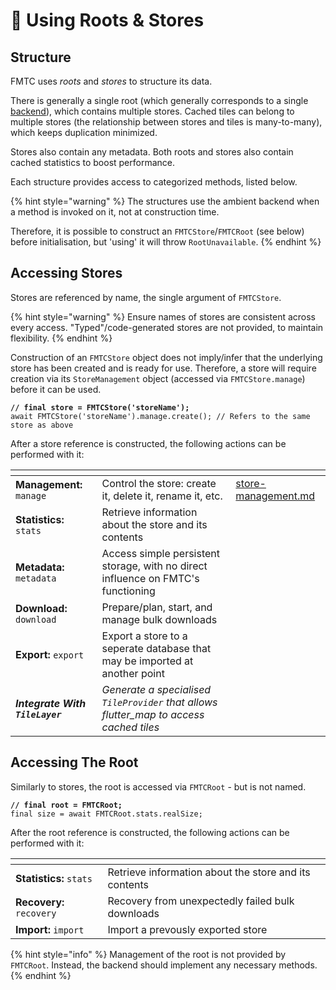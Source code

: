 # 📂 Using Roots & Stores

## Structure

FMTC uses _roots_ and _stores_ to structure its data.

There is generally a single root (which generally corresponds to a single [backend](../initialisation.md#backends)), which contains multiple stores. Cached tiles can belong to multiple stores (the relationship between stores and tiles is many-to-many), which keeps duplication minimized.

Stores also contain any metadata. Both roots and stores also contain cached statistics to boost performance.

Each structure provides access to categorized methods, listed below.

{% hint style="warning" %}
The structures use the ambient backend when a method is invoked on it, not at construction time.

Therefore, it is possible to construct an `FMTCStore`/`FMTCRoot` (see below) before initialisation, but 'using' it will throw `RootUnavailable`.
{% endhint %}

## Accessing Stores

Stores are referenced by name, the single argument of `FMTCStore`.

{% hint style="warning" %}
Ensure names of stores are consistent across every access. "Typed"/code-generated stores are not provided, to maintain flexibility.
{% endhint %}

Construction of an `FMTCStore` object does not imply/infer that the underlying store has been created and is ready for use. Therefore, a store will require creation via its `StoreManagement` object (accessed via `FMTCStore.manage`) before it can be used.

<pre class="language-dart"><code class="lang-dart"><strong>// final store = FMTCStore('storeName');
</strong>await FMTCStore('storeName').manage.create(); // Refers to the same store as above
</code></pre>

After a store reference is constructed, the following actions can be performed with it:

<table data-card-size="large" data-view="cards"><thead><tr><th></th><th></th><th data-hidden data-card-target data-type="content-ref"></th></tr></thead><tbody><tr><td><strong>Management:</strong> <code>manage</code></td><td>Control the store: create it, delete it, rename it, etc.</td><td><a href="store-management.md">store-management.md</a></td></tr><tr><td><strong>Statistics:</strong> <code>stats</code></td><td>Retrieve information about the store and its contents</td><td></td></tr><tr><td><strong>Metadata:</strong> <code>metadata</code></td><td>Access simple persistent storage, with no direct influence on FMTC's functioning</td><td></td></tr><tr><td><strong>Download:</strong> <code>download</code></td><td>Prepare/plan, start, and manage bulk downloads</td><td></td></tr><tr><td><strong>Export:</strong> <code>export</code></td><td>Export a store to a seperate database that may be imported at another point</td><td></td></tr><tr><td><em><strong>Integrate With</strong><strong> </strong><strong><code>TileLayer</code></strong></em></td><td><em>Generate a specialised <code>TileProvider</code> that allows flutter_map to access cached tiles</em></td><td></td></tr></tbody></table>

## Accessing The Root

Similarly to stores, the root is accessed via `FMTCRoot` - but is not named.

<pre class="language-dart"><code class="lang-dart"><strong>// final root = FMTCRoot;
</strong>final size = await FMTCRoot.stats.realSize;
</code></pre>

After the root reference is constructed, the following actions can be performed with it:

<table data-card-size="large" data-view="cards"><thead><tr><th></th><th></th><th data-hidden data-card-target data-type="content-ref"></th></tr></thead><tbody><tr><td><strong>Statistics:</strong> <code>stats</code></td><td>Retrieve information about the store and its contents</td><td></td></tr><tr><td><strong>Recovery:</strong> <code>recovery</code></td><td>Recovery from unexpectedly failed bulk downloads</td><td></td></tr><tr><td><strong>Import:</strong> <code>import</code></td><td>Import a prevously exported store</td><td></td></tr></tbody></table>

{% hint style="info" %}
Management of the root is not provided by `FMTCRoot`. Instead, the backend should implement any necessary methods.
{% endhint %}

